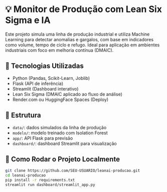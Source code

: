 # 💡 Monitor de Produção com Lean Six Sigma e IA

Este projeto simula uma linha de produção industrial e utiliza Machine Learning para detectar anomalias e gargalos, com base em indicadores como volume, tempo de ciclo e refugo. 
Ideal para aplicação em ambientes industriais com foco em melhoria contínua (DMAIC).

## 🔧 Tecnologias Utilizadas
- Python (Pandas, Scikit-Learn, Joblib)
- Flask (API de inferência)
- Streamlit (Dashboard interativo)
- Lean Six Sigma (DMAIC aplicado ao fluxo de análise)
- Render.com ou HuggingFace Spaces (Deploy)

## 📁 Estrutura
- `data/`: dados simulados da linha de produção
- `modelo/`: modelo treinado com Isolation Forest
- `app/`: API Flask para previsão
- `dashboard/`: dashboard Streamlit para visualização

## 🚀 Como Rodar o Projeto Localmente
```bash
git clone https://github.com/SEU-USUARIO/leanai-producao.git
cd leanai-producao
pip install -r requirements.txt
streamlit run dashboard/streamlit_app.py
